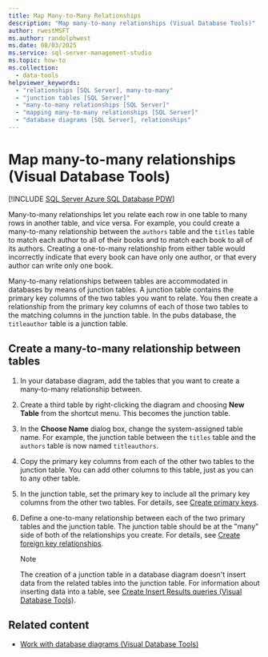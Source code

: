 ```yaml
---
title: Map Many-to-Many Relationships
description: "Map many-to-many relationships (Visual Database Tools)"
author: rwestMSFT
ms.author: randolphwest
ms.date: 08/03/2025
ms.service: sql-server-management-studio
ms.topic: how-to
ms.collection:
  - data-tools
helpviewer_keywords:
  - "relationships [SQL Server], many-to-many"
  - "junction tables [SQL Server]"
  - "many-to-many relationships [SQL Server]"
  - "mapping many-to-many relationships [SQL Server]"
  - "database diagrams [SQL Server], relationships"
---
```

# Map many-to-many relationships (Visual Database Tools)

[!INCLUDE [SQL Server Azure SQL Database PDW](../includes/applies-to-version/sql-asdb-asdbmi-pdw.md)]

Many-to-many relationships let you relate each row in one table to many rows in another table, and vice versa. For example, you could create a many-to-many relationship between the `authors` table and the `titles` table to match each author to all of their books and to match each book to all of its authors. Creating a one-to-many relationship from either table would incorrectly indicate that every book can have only one author, or that every author can write only one book.

Many-to-many relationships between tables are accommodated in databases by means of junction tables. A junction table contains the primary key columns of the two tables you want to relate. You then create a relationship from the primary key columns of each of those two tables to the matching columns in the junction table. In the pubs database, the `titleauthor` table is a junction table.

## Create a many-to-many relationship between tables

1. In your database diagram, add the tables that you want to create a many-to-many relationship between.

1. Create a third table by right-clicking the diagram and choosing **New Table** from the shortcut menu. This becomes the junction table.

1. In the **Choose Name** dialog box, change the system-assigned table name. For example, the junction table between the `titles` table and the `authors` table is now named `titleauthors`.

1. Copy the primary key columns from each of the other two tables to the junction table. You can add other columns to this table, just as you can to any other table.

1. In the junction table, set the primary key to include all the primary key columns from the other two tables. For details, see [Create primary keys](/sql/relational-databases/tables/create-primary-keys).

1. Define a one-to-many relationship between each of the two primary tables and the junction table. The junction table should be at the "many" side of both of the relationships you create. For details, see [Create foreign key relationships](/sql/relational-databases/tables/create-foreign-key-relationships).

   > [!NOTE]  
   > The creation of a junction table in a database diagram doesn't insert data from the related tables into the junction table. For information about inserting data into a table, see [Create Insert Results queries (Visual Database Tools)](create-insert-results-queries-visual-database-tools.md).

## Related content

- [Work with database diagrams (Visual Database Tools)](work-with-database-diagrams-visual-database-tools.md)

